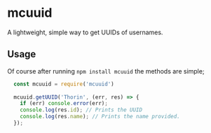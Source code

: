 # mcuuid
A lightweight, simple way to get UUIDs of usernames.
## Usage
Of course after running `npm install mcuuid` the methods are simple;
```js
  const mcuuid = require('mcuuid') 
  
  mcuuid.getUUID('Thorin', (err, res) => {
  	if (err) console.error(err);
  	console.log(res.id); // Prints the UUID
  	console.log(res.name); // Prints the name provided.
  });
```

